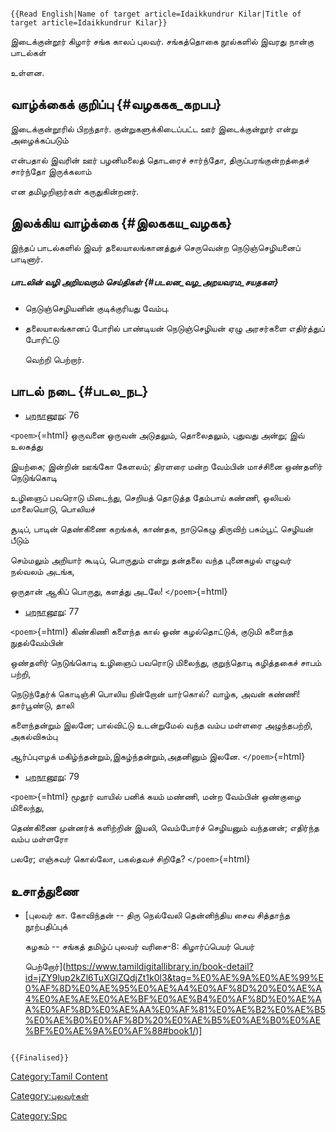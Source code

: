 ```{=mediawiki}
{{Read English|Name of target article=Idaikkundrur Kilar|Title of target article=Idaikkundrur Kilar}}
```
இடைக்குன்றூர் கிழார் சங்க காலப் புலவர். சங்கத்தொகை நூல்களில் இவரது நான்கு பாடல்கள்
உள்ளன.

## வாழ்க்கைக் குறிப்பு {#வழககக_கறபப}

இடைக்குன்றூரில் பிறந்தார். குன்றுகளுக்கிடைப்பட்ட ஊர் இடைக்குன்றூர் என்று அழைக்கப்படும்
என்பதால் இவரின் ஊர் பழனிமலைத் தொடரைச் சார்ந்தோ, திருப்பரங்குன்றத்தைச் சார்ந்தோ இருக்கலாம்
என தமிழறிஞர்கள் கருதுகின்றனர்.

## இலக்கிய வாழ்க்கை {#இலககய_வழகக}

இந்தப் பாடல்களில் இவர் தலையாலங்கானத்துச் செருவென்ற நெடுஞ்செழியனைப் பாடினார்.

##### பாடலின் வழி அறியவரும் செய்திகள் {#படலன_வழ_அறயவரம_சயதகள}

-   நெடுஞ்செழியனின் குடிக்குரியது வேம்பு.
-   தலையாலங்கானப் போரில் பாண்டியன் நெடுஞ்செழியன் ஏழு அரசர்களை எதிர்த்துப் போரிட்டு
    வெற்றி பெற்றார்.

## பாடல் நடை {#படல_நட}

-   [புறநானூறு](புறநானூறு "wikilink"): 76

`<poem>`{=html} ஒருவனை ஒருவன் அடுதலும், தொலைதலும், புதுவது அன்று; இவ் உலகத்து
இயற்கை; இன்றின் ஊங்கோ கேளலம்; திரளரை மன்ற வேம்பின் மாச்சினை ஒண்தளிர் நெடுங்கொடி
உழிஞைப் பவரொடு மிடைந்து, செறியத் தொடுத்த தேம்பாய் கண்ணி, ஒலியல் மாலையொடு, பொலியச்
சூடிப், பாடின் தெண்கிணை கறங்கக், காண்தக, நாடுகெழு திருவிற் பசும்பூட் செழியன் பீடும்
செம்மலும் அறியார் கூடிப், பொருதும் என்று தன்தலை வந்த புனைகழல் எழுவர் நல்வலம் அடங்க,
ஒருதான் ஆகிப் பொருது, களத்து அடலே! `</poem>`{=html}

-   [புறநானூறு](புறநானூறு "wikilink"): 77

`<poem>`{=html} கிண்கிணி களைந்த கால் ஓண் கழல்தொட்டுக், குடுமி களைந்த நுதல்வேம்பின்
ஒண்தளிர் நெடுங்கொடி உழிஞைப் பவரொடு மிலைந்து, குறுந்தொடி கழித்தகைச் சாபம் பற்றி,
நெடுந்தேர்க் கொடிஞ்சி பொலிய நின்றோன் யார்கொல்? வாழ்க, அவன் கண்ணி! தார்பூண்டு, தாலி
களைந்தன்றும் இலனே; பால்விட்டு உடன்றுமேல் வந்த வம்ப மள்ளரை அழுந்தபற்றி, அகல்விசும்பு
ஆர்ப்புஎழக் மகிழ்ந்தன்றும்,இகழ்ந்தன்றும்,அதனினும் இலனே. `</poem>`{=html}

-   [புறநானூறு](புறநானூறு "wikilink"): 79

`<poem>`{=html} மூதூர் வாயில் பனிக் கயம் மண்ணி, மன்ற வேம்பின் ஒண்குழை மிலைந்து,
தெண்கிணை முன்னர்க் களிற்றின் இயலி, வெம்போர்ச் செழியனும் வந்தனன்; எதிர்ந்த வம்ப மள்ளரோ
பலரே; எஞ்சுவர் கொல்லோ, பகல்தவச் சிறிதே? `</poem>`{=html}

## உசாத்துணை

-   [புலவர் கா. கோவிந்தன் -- திரு நெல்வேலி தென்னிந்திய சைவ சித்தாந்த நூற்பதிப்புக்
    கழகம் -- சங்கத் தமிழ்ப் புலவர் வரிசை-8: கிழார்ப்பெயர் பெயர்
    பெற்றோர்](https://www.tamildigitallibrary.in/book-detail?id=jZY9lup2kZl6TuXGlZQdjZt1k0l3&tag=%E0%AE%9A%E0%AE%99%E0%AF%8D%E0%AE%95%E0%AE%A4%E0%AF%8D%20%E0%AE%A4%E0%AE%AE%E0%AE%BF%E0%AE%B4%E0%AF%8D%E0%AE%AA%E0%AF%8D%E0%AE%AA%E0%AF%81%E0%AE%B2%E0%AE%B5%E0%AE%B0%E0%AF%8D%20%E0%AE%B5%E0%AE%B0%E0%AE%BF%E0%AE%9A%E0%AF%88#book1/)\]

```{=mediawiki}
{{Finalised}}
```
[Category:Tamil Content](Category:Tamil_Content "wikilink")
[Category:புலவர்கள்](Category:புலவர்கள் "wikilink")
[Category:Spc](Category:Spc "wikilink")
